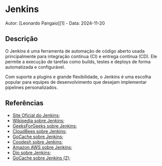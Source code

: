 # Jenkins

Autor: [Leonardo Pangaio][1] - Data: 2024-11-20

## Descrição

O Jenkins é uma ferramenta de automação de código aberto usada principalmente para integração contínua (CI) e entrega contínua (CD). Ele permite a execução de tarefas como builds, testes e deploys de forma automatizada e configurável.

Com suporte a plugins e grande flexibilidade, o Jenkins é uma escolha popular para equipes de desenvolvimento que desejam implementar pipelines personalizados.

## Referências

- [Site Oficial do Jenkins](https://www.jenkins.io/);
- [Wikipedia sobre Jenkins](https://en.wikipedia.org/wiki/Jenkins_(software));
- [GeeksForGeeks sobre Jenkins](https://www.geeksforgeeks.org/what-is-jenkins/);
- [CloudBees sobre Jenkins](https://www.cloudbees.com/jenkins/what-is-jenkins);
- [GoCache sobre Jenkins](https://gocache.com.br/dicas/o-que-e-jenkins-para-iniciantes/);
- [Coodesh sobre Jenkins](https://coodesh.com/blog/dicionario/o-que-e-jenkins/);
- [Amazon AWS sobre Jenkins](https://aws.amazon.com/pt/getting-started/hands-on/setup-jenkins-build-server/faq/);
- [Dio sobre Jenkins](https://www.dio.me/articles/apresentando-o-jenkins-automatize-o-desenvolvimento-e-entrega-de-software);
- [GoCache sobre Jenkins (2)](https://gocache.com.br/dicas/para-que-serve-jenkins-e-o-que-ele-pode-fazer/);